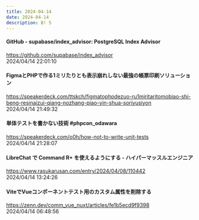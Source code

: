 ```yaml
---
title: 2024-04-14
date: 2024-04-14
description: B! 5
---
```


#### GitHub - supabase/index_advisor: PostgreSQL Index Advisor
https://github.com/supabase/index_advisor<br>
2024/04/14 22:01:10<br>


#### FigmaとPHPで作る1ミリたりとも表示崩れしない最強の帳票印刷ソリューション
https://speakerdeck.com/ttskch/figmatophpdezuo-ru1miritaritomobiao-shi-beng-resinaizui-qiang-nozhang-piao-yin-shua-soriyusiyon<br>
2024/04/14 21:49:32<br>


#### 単体テストを書かない技術 #phpcon_odawara
https://speakerdeck.com/o0h/how-not-to-write-unit-tests<br>
2024/04/14 21:28:07<br>


#### LibreChat で Command R+ を使えるようにする - ハイパーマッスルエンジニア
https://www.rasukarusan.com/entry/2024/04/08/110442<br>
2024/04/14 13:24:26<br>


#### ViteでVueコンポーネントテスト用のカスタム属性を削除する
https://zenn.dev/comm_vue_nuxt/articles/fe1b5ecd9f9398<br>
2024/04/14 06:48:56<br>


